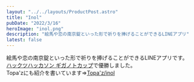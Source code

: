 ```yaml
---
layout: "../../layouts/ProductPost.astro"
title: "Inol"
pubDate: "2022/3/16"
heroImage: "inol.png"
description: "絵馬や恋の南京錠といった形で祈りを捧げることができるLINEアプリ"
latest: false
---
```


絵馬や恋の南京錠といった形で祈りを捧げることができるLINEアプリです。  
[ハックツハッカソン ギガノトカップ](https://hackz.team/news/78hcB4hAeRHdigP5ECp4AE)で優勝しました。  
Topa'zにも紹介を書いています=>[Topa'z/inol](https://topaz.dev/projects/0cab092d67d48288bf05)
